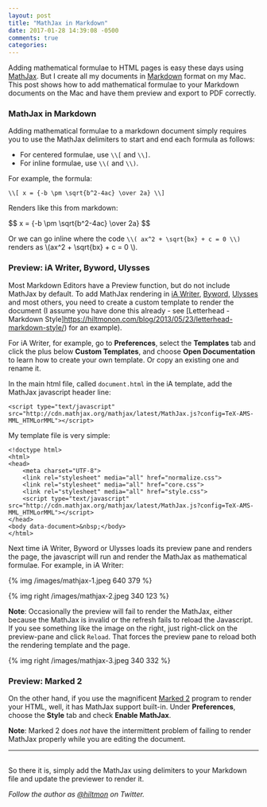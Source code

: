 ```yaml
---
layout: post
title: "MathJax in Markdown"
date: 2017-01-28 14:39:08 -0500
comments: true
categories: 
---
```


Adding mathematical formulae to HTML pages is easy these days using [MathJax](https://www.mathjax.org). But I create all my documents in [Markdown](https://hiltmonn.com/blog/categories/markdown/) format on my Mac. This post shows how to add mathematical formulae to your Markdown documents on the Mac and have them preview and export to PDF correctly.

### MathJax in Markdown

Adding mathematical formulae to a markdown document simply requires you to use the MathJax delimiters to start and end each formula as follows:

- For centered formulae, use `\\[` and `\\]`.
- For inline formulae, use `\\(` and `\\)`.

For example, the formula:

    \\[ x = {-b \pm \sqrt{b^2-4ac} \over 2a} \\]

Renders like this from markdown:

<div>$$ x = {-b \pm \sqrt{b^2-4ac} \over 2a} $$</div>

Or we can go inline where the code `\\( ax^2 + \sqrt{bx} + c = 0 \\)` renders as <span>\\(ax\^2 + \sqrt{bx} + c = 0 \\)</span>.

### Preview: iA Writer, Byword, Ulysses

Most Markdown Editors have a Preview function, but do not include MathJax by default. To add MathJax rendering in [iA Writer](https://ia.net/writer/), [Byword](https://www.bywordapp.com), [Ulysses](https://ulyssesapp.com) and most others, you need to create a custom template to render the document (I assume you have done this already - see [Letterhead - Markdown Style]https://hiltmonon.com/blog/2013/05/23/letterhead-markdown-style/) for an example).

For iA Writer, for example, go to **Preferences**, select the **Templates** tab and click the plus below **Custom Templates**, and choose **Open Documentation** to learn how to create your own template. Or copy an existing one and rename it.

In the main html file, called `document.html` in the iA template, add the MathJax javascript header line:

    <script type="text/javascript" src="http://cdn.mathjax.org/mathjax/latest/MathJax.js?config=TeX-AMS-MML_HTMLorMML"></script>

My template file is very simple:

    <!doctype html>
    <html>
    <head>
    	<meta charset="UTF-8">
        <link rel="stylesheet" media="all" href="normalize.css">
        <link rel="stylesheet" media="all" href="core.css">
    	<link rel="stylesheet" media="all" href="style.css">
    	<script type="text/javascript" src="http://cdn.mathjax.org/mathjax/latest/MathJax.js?config=TeX-AMS-MML_HTMLorMML"></script>
    </head>
    <body data-document>&nbsp;</body>
    </html>

Next time iA Writer, Byword or Ulysses loads its preview pane and renders the page, the javascript will run and render the MathJax as mathematical formulae. For example, in iA Writer:

{% img /images/mathjax-1.jpeg 640 379 %}

{% img right /images/mathjax-2.jpeg 340 123 %}

**Note**: Occasionally the preview will fail to render the MathJax, either because the MathJax is invalid or the refresh fails to reload the Javascript. If you see something like the image on the right, just right-click on the preview-pane and click `Reload`. That forces the preview pane to reload both the rendering template and the page.

{% img right /images/mathjax-3.jpeg 340 332 %}

### Preview: Marked 2

On the other hand, if you use the magnificent [Marked 2](http://marked2app.com) program to render your HTML, well, it has MathJax support built-in. Under **Preferences**, choose the **Style** tab and check **Enable MathJax**. 

**Note**: Marked 2 does *not* have the intermittent problem of failing to render MathJax properly while you are editing the document.

---
<br/>
So there it is, simply add the MathJax using delimiters to your Markdown file and update the previewer to render it.

*Follow the author as [@hiltmon](http://twitter.com/hiltmon) on Twitter.*
